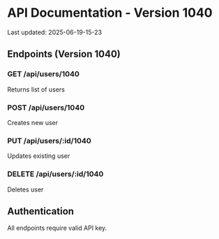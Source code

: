 # API Documentation - Version 1040
Last updated: 2025-06-19-15-23

## Endpoints (Version 1040)

### GET /api/users/1040
Returns list of users

### POST /api/users/1040
Creates new user

### PUT /api/users/:id/1040
Updates existing user

### DELETE /api/users/:id/1040
Deletes user

## Authentication
All endpoints require valid API key.
